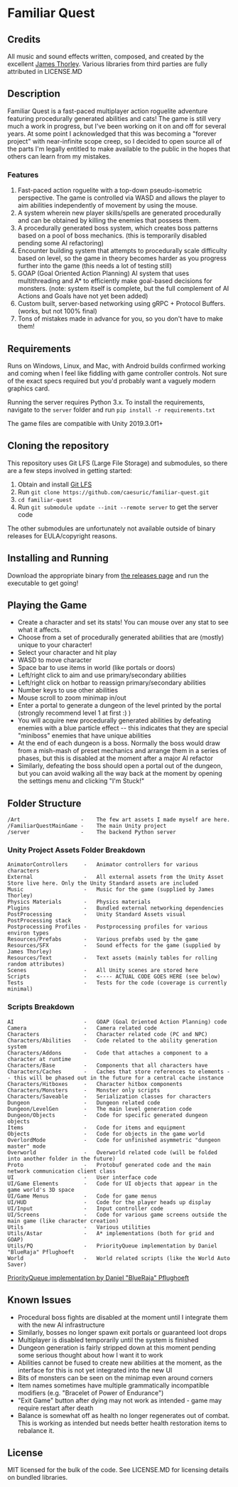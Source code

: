 # Familiar Quest

## Credits

All music and sound effects written, composed, and created by the excellent [James Thorley](https://thorleymusic.co.uk/). Various libraries from third parties are fully attributed in LICENSE.MD

## Description

Familiar Quest is a fast-paced multiplayer action roguelite adventure featuring procedurally generated abilities and cats! The game is still very much a work in progress, but I've been working on it on and off for several years. At some point I acknowledged that this was becoming a "forever project" with near-infinite scope creep, so I decided to open source all of the parts I'm legally entitled to make available to the public in the hopes that others can learn from my mistakes.

### Features

1. Fast-paced action roguelite with a top-down pseudo-isometric perspective. The game is controlled via WASD and allows the player to aim abilities independently of movement by using the mouse.
2. A system wherein new player skills/spells are generated procedurally and can be obtained by killing the enemies that possess them.
3. A procedurally generated boss system, which creates boss patterns based on a pool of boss mechanics. (this is temporarily disabled pending some AI refactoring)
4. Encounter building system that attempts to procedurally scale difficulty based on level, so the game in theory becomes harder as you progress further into the game (this needs a lot of testing still)
5. GOAP (Goal Oriented Action Planning) AI system that uses multithreading and A* to efficiently make goal-based decisions for monsters. (note: system itself is complete, but the full complement of AI Actions and Goals have not yet been added)
6. Custom built, server-based networking using gRPC + Protocol Buffers. (works, but not 100% final)
7. Tons of mistakes made in advance for you, so you don't have to make them!

## Requirements

Runs on Windows, Linux, and Mac, with Android builds confirmed working and coming when I feel like fiddling with game controller controls. Not sure of the exact specs required but you'd probably want a vaguely modern graphics card.

Running the server requires Python 3.x. To install the requirements, navigate to the `server` folder and run `pip install -r requirements.txt`

The game files are compatible with Unity 2019.3.0f1+

## Cloning the repository

This repository uses Git LFS (Large File Storage) and submodules, so there are a few steps involved in getting started:

1. Obtain and install [Git LFS](https://git-lfs.github.com/)
2. Run `git clone https://github.com/caesuric/familiar-quest.git`
3. `cd familiar-quest`
4. Run `git submodule update --init --remote server` to get the server code

The other submodules are unfortunately not available outside of binary releases for EULA/copyright reasons.

## Installing and Running

Download the appropriate binary from [the releases page](https://github.com/caesuric/familiar-quest/releases) and run the executable to get going!

## Playing the Game

* Create a character and set its stats! You can mouse over any stat to see what it affects.
* Choose from a set of procedurally generated abilities that are (mostly) unique to your character!
* Select your character and hit play
* WASD to move character
* Space bar to use items in world (like portals or doors)
* Left/right click to aim and use primary/secondary abilities
* Left/right click on hotbar to reassign primary/secondary abilities
* Number keys to use other abilities
* Mouse scroll to zoom minimap in/out
* Enter a portal to generate a dungeon of the level printed by the portal (strongly recommend level 1 at first :) )
* You will acquire new procedurally generated abilities by defeating enemies with a blue particle effect -- this indicates that they are special "miniboss" enemies that have unique abilities
* At the end of each dungeon is a boss. Normally the boss would draw from a mish-mash of preset mechanics and arrange them in a series of phases, but this is disabled at the moment after a major AI refactor
* Similarly, defeating the boss should open a portal out of the dungeon, but you can avoid walking all the way back at the moment by opening the settings menu and clicking "I'm Stuck!"

## Folder Structure

```
/Art                   -    The few art assets I made myself are here.
/FamiliarQuestMainGame -    The main Unity project
/server                -    The backend Python server
```

### Unity Project Assets Folder Breakdown

```
AnimatorControllers     -   Animator controllers for various characters
External                -   All external assets from the Unity Asset Store live here. Only the Unity Standard assets are included
Music                   -   Music for the game (supplied by James Thorley)
Physics Materials       -   Physics materials
Plugins                 -   Bundled external networking dependencies
PostProcessing          -   Unity Standard Assets visual PostProcessing stack
Postprocessing Profiles -   Postprocessing profiles for various environ types
Resources/Prefabs       -   Various prefabs used by the game
Resources/SFX           -   Sound effects for the game (supplied by James Thorley)
Resources/Text          -   Text assets (mainly tables for rolling random attributes)
Scenes                  -   All Unity scenes are stored here
Scripts                 -   <---- ACTUAL CODE GOES HERE (see below)
Tests                   -   Tests for the code (coverage is currently minimal)
```

### Scripts Breakdown

```
AI                      -   GOAP (Goal Oriented Action Planning) code
Camera                  -   Camera related code
Characters              -   Character related code (PC and NPC)
Characters/Abilities    -   Code related to the ability generation system
Characters/Addons       -   Code that attaches a component to a character at runtime
Characters/Base         -   Components that all characters have
Characters/Caches       -   Caches that store references to elements -- this will be phased out in the future for a central cache instance
Characters/Hitboxes     -   Character hitbox components
Characters/Monsters     -   Monster only scripts
Characters/Saveable     -   Serialization classes for characters
Dungeon                 -   Dungeon related code
Dungeon/LevelGen        -   The main level generation code
Dungeon/Objects         -   Code for specific generated dungeon objects
Items                   -   Code for items and equipment
Objects                 -   Code for objects in the game world
OverlordMode            -   Code for unfinished asymmetric "dungeon master" mode
Overworld               -   Overworld related code (will be folded into another folder in the future)
Proto                   -   Protobuf generated code and the main network communication client class
UI                      -   User interface code
UI/Game Elements        -   Code for UI objects that appear in the game world's 3D space
UI/Game Menus           -   Code for game menus
UI/HUD                  -   Code for the player heads up display
UI/Input                -   Input controller code
UI/Screens              -   Code for various game screens outside the main game (like character creation)
Utils                   -   Various utilities
Utils/Astar             -   A* implementations (both for grid and GOAP)
Utils/PQ                -   PriorityQueue implementation by Daniel "BlueRaja" Pflughoeft
World                   -   World related scripts (like the World Auto Saver)
```

[PriorityQueue implementation by Daniel "BlueRaja" Pflughoeft](https://github.com/BlueRaja/High-Speed-Priority-Queue-for-C-Sharp)

## Known Issues

* Procedural boss fights are disabled at the moment until I integrate them with the new AI infrastructure
* Similarly, bosses no longer spawn exit portals or guaranteed loot drops
* Multiplayer is disabled temporarily until the system is finished
* Dungeon generation is fairly stripped down at this moment pending some serious thought about how I want it to work
* Abilities cannot be fused to create new abilities at the moment, as the interface for this is not yet integrated into the new UI
* Bits of monsters can be seen on the minimap even around corners
* Item names sometimes have multiple grammatically incompatible modifiers (e.g. "Bracelet of Power of Endurance")
* "Exit Game" button after dying may not work as intended - game may require restart after death
* Balance is somewhat off as health no longer regenerates out of combat. This is working as intended but needs better health restoration items to rebalance it.

## License

MIT licensed for the bulk of the code. See LICENSE.MD for licensing details on bundled libraries.
